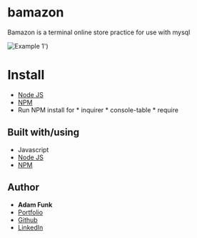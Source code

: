 # bamazon
Bamazon is a terminal online store practice for use with mysql

![Example 1]('images/example1.png?raw=true "Title")')

# Install 
* [Node JS](https://nodejs.org/en/)
* [NPM](https://www.npmjs.com/)
* Run NPM install for 
        * inquirer
        * console-table
        * require


## Built with/using
* Javascript
* [Node JS](https://nodejs.org/en/)
* [NPM](https://www.npmjs.com/)

## Author 

* **Adam Funk** 
* [Portfolio](https://funkaj.github.io/Portfolio/)
* [Github](https://github.com/funkaj)
* [LinkedIn](https://www.linkedin.com/feed/)
